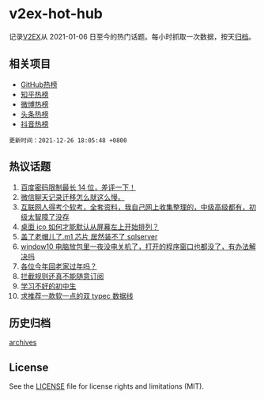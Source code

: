 # v2ex-hot-hub

 记录[V2EX](https://www.v2ex.com/)从 2021-01-06 日至今的热门话题。每小时抓取一次数据，按天[归档](archives)。
 
 ## 相关项目

- [GitHub热榜](https://github.com/snaildev/github-hot-hub)
- [知乎热榜](https://github.com/snaildev/zhihu-hot-hub)
- [微博热榜](https://github.com/snaildev/weibo-hot-hub)
- [头条热榜](https://github.com/snaildev/toutiao-hot-hub)
- [抖音热榜](https://github.com/snaildev/douyin-hot-hub)


 `更新时间：2021-12-26 18:05:48 +0800`

## 热议话题

1. [百度密码限制最长 14 位，差评一下！](https://www.v2ex.com/t/824424)
1. [微信聊天记录迁移怎么就这么慢。](https://www.v2ex.com/t/824473)
1. [互联网人得考个软考，全套资料，我自己网上收集整理的，中级高级都有，初级太智障了没存](https://www.v2ex.com/t/824483)
1. [桌面 ico 如何才能默认从屏幕左上开始排列？](https://www.v2ex.com/t/824435)
1. [盖了老帽儿了.m1 芯片 居然装不了 sqlserver](https://www.v2ex.com/t/824480)
1. [window10 电脑放包里一夜没电关机了，打开的程序窗口也都没了，有办法解决吗](https://www.v2ex.com/t/824417)
1. [各位今年回老家过年吗？](https://www.v2ex.com/t/824457)
1. [拦截规则还真不能随意订阅](https://www.v2ex.com/t/824463)
1. [学习不好的初中生](https://www.v2ex.com/t/824502)
1. [求推荐一款软一点的双 typec 数据线](https://www.v2ex.com/t/824427)

## 历史归档

[archives](archives)

## License

See the [LICENSE](LICENSE) file for license rights and limitations (MIT).
